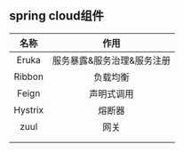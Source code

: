 ## spring cloud组件

|  名称   |            作用            |
| :-----: | :------------------------: |
|  Eruka  | 服务暴露&服务治理&服务注册 |
| Ribbon  |          负载均衡          |
|  Feign  |         声明式调用         |
| Hystrix |           熔断器           |
|  zuul   |            网关            |
|         |                            |
|         |                            |